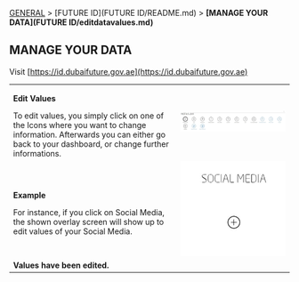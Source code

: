 [GENERAL](/WIKI_README.md) > [FUTURE ID](FUTURE ID/README.md) > **[MANAGE YOUR DATA](FUTURE ID/editdatavalues.md)**

## MANAGE YOUR DATA  <br>

Visit [https://id.dubaifuture.gov.ae](https://id.dubaifuture.gov.ae)

<table>
  <thead>
  </thead>
  <tbody>
    <tr>
    <td style="text-align: left"><p><b>Edit Values</b></p>To edit values, you simply click on one of the Icons where you want to change information. Afterwards you can either go back to your dashboard, or change further informations.</td>
    <td style="text-align: center"><img src="collapse01.JPG" alt="Collapse 1"></td>
    </tr>
    <tr>
    <td style="text-align: left"><p><b>Example</b></p>For instance, if you click on Social Media, the shown overlay screen will show up to edit values of your Social Media.</td>
    <td style="text-align: center"><img src="overlayfid01.JPG" alt="Collapse 1"></td>
    </tr>
    <tr>
      <tr><td colspan="3"><b>Values have been edited.</b></td>
    </tr>
    </tbody>
</table>
